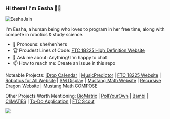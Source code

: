 ### Hi there! I'm Eesha 🙋‍♀️

![EeshaJain](https://user-images.githubusercontent.com/68827992/170837251-0ab6e047-3fa8-47d1-a7aa-cf76fd103e60.png)

I'm Eesha, a human being who loves to program in her free time, along with compete in robotics & study science.

* 👧 Pronouns: she/her/hers
* 🏆 Proudest Lines of Code: [FTC 18225 High Definition Website](https://ftc18225.everstem.org/)
* 💬 Ask me about: Anything! I'm happy to chat
* 📫 How to reach me: Create an issue in this repo

Noteable Projects: [iDrop Calendar](https://github.com/Eesha-Jain/iDropCalendar) | [MusicPredictor](https://github.com/Eesha-Jain/MusicPredictor) | [FTC 18225 Website](https://ftc18225.everstem.org/) | [Robotics for All Website](https://www.roboticsforall.us/) | [SM Display](https://github.com/Eesha-Jain/SMDisplay) | [Mustang Math Website](https://github.com/alonr619/MMT-Website) | [Recursive Dragon Website](https://www.recursivedragon.com/) | [Mustang Math COMPOSE](https://github.com/MustangMath-Tournament/Problem-Writing-Platform)

Other Projects Worth Mentioning: [BioMatrix](https://github.com/Eesha-Jain/BioMatrixIOS) | [PollYourOwn](https://github.com/Eesha-Jain/PollYourOwn) | [Bambi](https://github.com/Eesha-Jain/Bambi) | [CliMATES](https://github.com/Eesha-Jain/CliMATES) | [To-Do Application](https://github.com/Eesha-Jain/To-Do-Application) | [FTC Scout](https://ftcscout.herokuapp.com/)

![](https://komarev.com/ghpvc/?username=Eesha-Jain&label=Profile+Views&style=flat-square&color=dd36ff)
